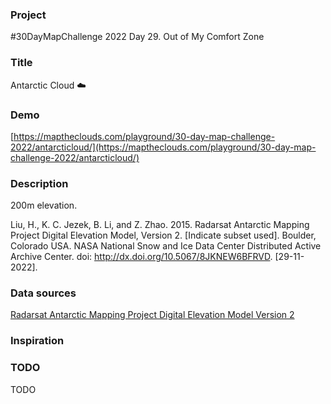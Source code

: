 ### Project

#30DayMapChallenge 2022 Day 29. Out of My Comfort Zone

### Title

Antarctic Cloud ☁️

### Demo

[https://maptheclouds.com/playground/30-day-map-challenge-2022/antarcticloud/](https://maptheclouds.com/playground/30-day-map-challenge-2022/antarcticloud/)

### Description

200m elevation.

Liu, H., K. C. Jezek, B. Li, and Z. Zhao. 2015. Radarsat Antarctic Mapping Project Digital Elevation Model, Version 2. [Indicate subset used]. Boulder, Colorado USA. NASA National Snow and Ice Data Center Distributed Active Archive Center. doi: http://dx.doi.org/10.5067/8JKNEW6BFRVD. [29-11-2022].

### Data sources

[Radarsat Antarctic Mapping Project Digital Elevation Model Version 2](https://www.npolar.no/quantarctica/#toggle-id-20)

### Inspiration

### TODO

TODO
